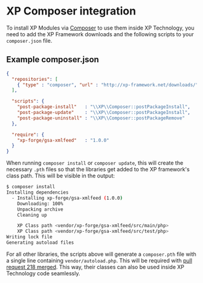 XP Composer integration
=======================
To install XP Modules via [Composer](http://getcomposer.org/) to use them inside XP Technology, you need to add the XP Framework downloads and the following scripts to your `composer.json` file.

Example composer.json
---------------------
```json
{
  "repositories": [
    { "type" : "composer", "url" : "http://xp-framework.net/downloads/" }
  ],

  "scripts": {
    "post-package-install"   : "\\XP\\Composer::postPackageInstall",
    "post-package-update"    : "\\XP\\Composer::postPackageInstall",
    "post-package-uninstall" : "\\XP\\Composer::postPackageRemove"
  },

  "require": {
    "xp-forge/gsa-xmlfeed"   : "1.0.0"
  }
}
```

When running `composer install` or `composer update`, this will create the
necessary `.pth` files so that the libraries get added to the XP framework's
class path. This will be visible in the output:

```sh
$ composer install
Installing dependencies
  - Installing xp-forge/gsa-xmlfeed (1.0.0)
    Downloading: 100%
    Unpacking archive
    Cleaning up

    XP Class path <vendor/xp-forge/gsa-xmlfeed/src/main/php>
    XP Class path <vendor/xp-forge/gsa-xmlfeed/src/test/php>
Writing lock file
Generating autoload files
```

For all other libraries, the scripts above will generate a `composer.pth` 
file with a single line containing `vendor/autoload.php`. This will be 
required with [pull request 218 merged](https://github.com/xp-framework/xp-framework/pull/218).
This way, their classes can also be used inside XP Technology code 
seamlessly.